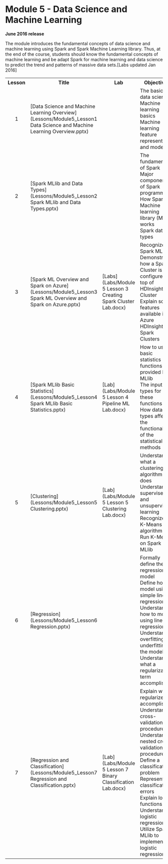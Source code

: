 <html lang="en">
   <head>
      <meta charset="utf-8">
      <meta http-equiv="X-UA-Compatible" content="IE=edge">
      <meta name="viewport" content="width=device-width, initial-scale=1">
	    <link rel="stylesheet" href="style.css">
   </head>
   <body id="home">
      <div class="container">
         <div class="jumbotron">
            <h1>Module 5 - Data Science and Machine Learning</h1>
            <p><b>June 2016 release</b></p>
            <p>The module introduces the fundamental concepts of data science and machine learning using Spark and Spark Machine Learning library. Thus, at the end of the course, students should know the fundamental concepts of machine learning and be adapt Spark for machine learning and data science to predict the trend and patterns of massive data sets.[Labs updated Jan 2016]</p>
         </div>
      </div>
      <div class="panel-body">
               <table class="table table-bordered table-hover">
                  <col>
                  <col>
                  <col>
                  <tr>
                     <th>Lesson</th>
                     <th align="center">Title</th>
                     <th>Lab</th>
                     <th>Objectives</th>
                  </tr>
                  <tr>
                     <td align="center">1</td>
                     <td>[Data Science and Machine Learning Overview](Lessons/Module5_Lesson1 Data Science and Machine Learning Overview.pptx)</td>
                     <td></td>
                     <td>The basics of data science<br>
			 Machine learning basics<br>
			 Machine learning feature representation and modeling
		     </td>
                  </tr>
                  <tr>
                     <td align="center">2</td>
                     <td>[Spark MLlib and Data Types](Lessons/Module5_Lesson2 Spark MLlib and Data Types.pptx)</td>
                     <td></td>
                     <td>The fundamentals of Spark<br>
			 Major components of Spark programming<br>
			 How Spark Machine learning library (MLlib) works<br>
			 Spark data types
                     </td>
                  </tr>
                  <tr>
                     <td align="center">3</td>
                     <td>[Spark ML Overview and Spark on Azure](Lessons/Module5_Lesson3 Spark ML Overview and Spark on Azure.pptx)</td>
                     <td>[Labs](Labs/Module 5 Lesson 3 Creating Spark Cluster Lab.docx)</td>
                     <td>Recognize the Spark ML API<br>
			 Demonstrate how a Spark Cluster is configured on top of HDInsight Cluster<br>
			 Explain some features available in Azure HDInsight Spark Clusters
                     </td>
                  </tr>
                  <tr>
                     <td align="center">4</td>
                     <td>[Spark MLlib Basic Statistics](Lessons/Module5_Lesson4 Spark MLlib Basic Statistics.pptx)</td>
                     <td>[Lab](Labs/Module 5 Lesson 4 Pipeline ML Lab.docx)</td>
                     <td>How to use basic statistics functions provided by MLlib<br>
			 The input data types for these functions<br>
			 How data types affect the functionality of the statistical methods
                     </td>
                  </tr>
                  <tr>
                     <td align="center">5</td>
                     <td>[Clustering](Lessons/Module5_Lesson5 Clustering.pptx)</td>
                     <td>[Lab](Labs/Module 5 Lesson 5 Clustering Lab.docx)</td>
                     <td>Understand what a clustering algorithm does<br>
			 Understand supervised and unsupervised learning<br>
			 Recognize the K-Means algorithm<br>
			 Run K-Means on Spark MLlib
                     </td>
                  </tr>
                  <tr>
                     <td align="center">6</td>
                     <td>[Regression](Lessons/Module5_Lesson6 Regression.pptx)</td>
                     <td></td>
                     <td>Formally define the regression model<br>
			 Define how to model using simple linear regression<br>
			 Understand how to model using linear regression<br>
			 Understand overfitting and underfitting the model<br>
			 Understand what a regularization term accomplishes
                     </td>
                  </tr>
                  <tr>
                     <td align="center">7</td>
                     <td>[Regression and Classification](Lessons/Module5_Lesson7 Regression and Classification.pptx)</td>
                     <td>[Lab](Labs/Module 5 Lesson 7 Binary Classification Lab.docx)</td>
                     <td>Explain what regularizers accomplish<br>
			 Understand cross-validation procedures<br>
			 Understand nested cross-validation procedures<br>
			 Define a classification problem<br>
			 Represent classification errors<br>
			 Explain loss functions<br>
			 Understand logistic regression<br>
			 Utilize Spark MLlib to implement logistic regression
                     </td>
                  </tr>
            </table>
        </div>
     </body>
</html>
